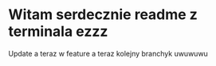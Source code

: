 # Witam serdecznie readme z terminala ezzz
Update
a teraz w feature
a teraz kolejny branchyk uwuwuwu
